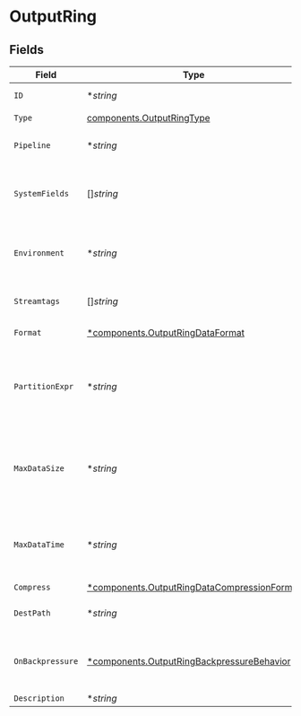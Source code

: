 # OutputRing


## Fields

| Field                                                                                                                            | Type                                                                                                                             | Required                                                                                                                         | Description                                                                                                                      |
| -------------------------------------------------------------------------------------------------------------------------------- | -------------------------------------------------------------------------------------------------------------------------------- | -------------------------------------------------------------------------------------------------------------------------------- | -------------------------------------------------------------------------------------------------------------------------------- |
| `ID`                                                                                                                             | **string*                                                                                                                        | :heavy_minus_sign:                                                                                                               | Unique ID for this output                                                                                                        |
| `Type`                                                                                                                           | [components.OutputRingType](../../models/components/outputringtype.md)                                                           | :heavy_check_mark:                                                                                                               | N/A                                                                                                                              |
| `Pipeline`                                                                                                                       | **string*                                                                                                                        | :heavy_minus_sign:                                                                                                               | Pipeline to process data before sending out to this output                                                                       |
| `SystemFields`                                                                                                                   | []*string*                                                                                                                       | :heavy_minus_sign:                                                                                                               | Fields to automatically add to events, such as cribl_pipe. Supports wildcards.                                                   |
| `Environment`                                                                                                                    | **string*                                                                                                                        | :heavy_minus_sign:                                                                                                               | Optionally, enable this config only on a specified Git branch. If empty, will be enabled everywhere.                             |
| `Streamtags`                                                                                                                     | []*string*                                                                                                                       | :heavy_minus_sign:                                                                                                               | Tags for filtering and grouping in @{product}                                                                                    |
| `Format`                                                                                                                         | [*components.OutputRingDataFormat](../../models/components/outputringdataformat.md)                                              | :heavy_minus_sign:                                                                                                               | Format of the output data.                                                                                                       |
| `PartitionExpr`                                                                                                                  | **string*                                                                                                                        | :heavy_minus_sign:                                                                                                               | JS expression to define how files are partitioned and organized. If left blank, Cribl Stream will fallback on event.__partition. |
| `MaxDataSize`                                                                                                                    | **string*                                                                                                                        | :heavy_minus_sign:                                                                                                               | Maximum disk space allowed to be consumed (examples: 420MB, 4GB). When limit is reached, older data will be deleted.             |
| `MaxDataTime`                                                                                                                    | **string*                                                                                                                        | :heavy_minus_sign:                                                                                                               | Maximum amount of time to retain data (examples: 2h, 4d). When limit is reached, older data will be deleted.                     |
| `Compress`                                                                                                                       | [*components.OutputRingDataCompressionFormat](../../models/components/outputringdatacompressionformat.md)                        | :heavy_minus_sign:                                                                                                               | N/A                                                                                                                              |
| `DestPath`                                                                                                                       | **string*                                                                                                                        | :heavy_minus_sign:                                                                                                               | Path to use to write metrics. Defaults to $CRIBL_HOME/state/<id>                                                                 |
| `OnBackpressure`                                                                                                                 | [*components.OutputRingBackpressureBehavior](../../models/components/outputringbackpressurebehavior.md)                          | :heavy_minus_sign:                                                                                                               | How to handle events when all receivers are exerting backpressure                                                                |
| `Description`                                                                                                                    | **string*                                                                                                                        | :heavy_minus_sign:                                                                                                               | N/A                                                                                                                              |